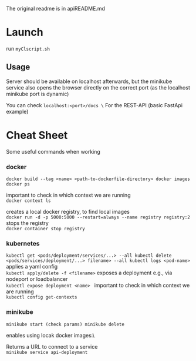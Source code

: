The original readme is in apiREADME.md
# Launch
run
`
myClscript.sh
`

## Usage
Server should be available on localhost afterwards, but the minikube service also opens the browser directly on the correct port
(as the localhost minikube port is dynamic)

You can check 
`
localhost:<port>/docs \
`
For the REST-API (basic FastApi example)


# Cheat Sheet
Some useful commands when working
### docker
`
    docker build --tag <name> <path-to-dockerfile-directory>
    docker images
    docker ps
`

important to check in which context we are running\
`
    docker context ls 
`

creates a local docker registry, to find local images\
`
    docker run -d -p 5000:5000 --restart=always --name registry registry:2
`
stops the registry\
`
    docker container stop registry
`
### kubernetes
`
    kubectl get <pods/deployment/services/...> --all
    kubectl delete <pods/services/deployment/...> filename> --all
    kubectl logs <pod-name>
`
applies a yaml config\
`
    kubectl apply/delete -f <filename>
`
exposes a deployment e.g., via nodeport or loadbalancer\
`
    kubectl expose deployment <name> 
`
important to check in which context we are running\
`
    kubectl config get-contexts
`

### minikube
`
    minikube start (check params)
    minikube delete 
`

enables using locak docker images:\


Returns a URL to connect to a service\
`
    minikube service api-deployment 
`